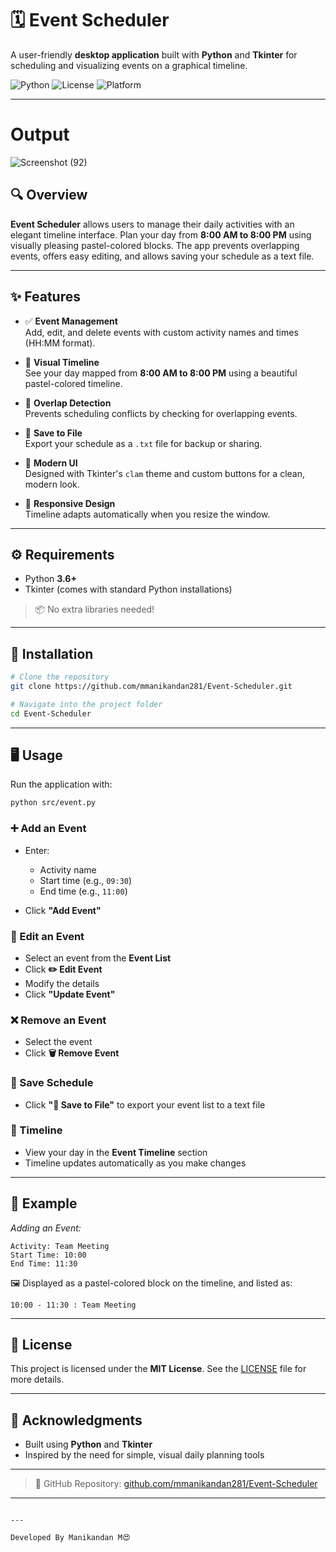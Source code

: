# 🗓️ Event Scheduler

A user-friendly **desktop application** built with **Python** and **Tkinter** for scheduling and visualizing events on a graphical timeline.

![Python](https://img.shields.io/badge/Python-3.6%2B-blue.svg)
![License](https://img.shields.io/badge/License-MIT-brightgreen.svg)
![Platform](https://img.shields.io/badge/Platform-Windows%20%7C%20macOS%20%7C%20Linux-lightgrey.svg)

---
# Output

![Screenshot (92)](https://github.com/user-attachments/assets/3cbad09d-6f35-4a49-80ea-ebf3c812738f)


## 🔍 Overview

**Event Scheduler** allows users to manage their daily activities with an elegant timeline interface. Plan your day from **8:00 AM to 8:00 PM** using visually pleasing pastel-colored blocks. The app prevents overlapping events, offers easy editing, and allows saving your schedule as a text file.

---

## ✨ Features

- ✅ **Event Management**  
  Add, edit, and delete events with custom activity names and times (HH:MM format).

- 🎨 **Visual Timeline**  
  See your day mapped from **8:00 AM to 8:00 PM** using a beautiful pastel-colored timeline.

- 🚫 **Overlap Detection**  
  Prevents scheduling conflicts by checking for overlapping events.

- 💾 **Save to File**  
  Export your schedule as a `.txt` file for backup or sharing.

- 🧼 **Modern UI**  
  Designed with Tkinter's `clam` theme and custom buttons for a clean, modern look.

- 🔄 **Responsive Design**  
  Timeline adapts automatically when you resize the window.

---

## ⚙️ Requirements

- Python **3.6+**
- Tkinter (comes with standard Python installations)

> 📦 No extra libraries needed!

---

## 🚀 Installation

```bash
# Clone the repository
git clone https://github.com/mmanikandan281/Event-Scheduler.git

# Navigate into the project folder
cd Event-Scheduler


```

---

## 🖥️ Usage

Run the application with:

```bash
python src/event.py
```

### ➕ Add an Event

* Enter:

  * Activity name
  * Start time (e.g., `09:30`)
  * End time (e.g., `11:00`)
* Click **"Add Event"**

### 📝 Edit an Event

* Select an event from the **Event List**
* Click **✏️ Edit Event**
* Modify the details
* Click **"Update Event"**

### ❌ Remove an Event

* Select the event
* Click **🗑️ Remove Event**

### 💾 Save Schedule

* Click **"💾 Save to File"** to export your event list to a text file

### 🧭 Timeline

* View your day in the **Event Timeline** section
* Timeline updates automatically as you make changes

---

## 📌 Example

*Adding an Event:*

```
Activity: Team Meeting
Start Time: 10:00
End Time: 11:30
```

🖼️ Displayed as a pastel-colored block on the timeline, and listed as:

```
10:00 - 11:30 : Team Meeting
```


---



## 📄 License

This project is licensed under the **MIT License**.
See the [LICENSE](./LICENSE) file for more details.

---

## 🙏 Acknowledgments

* Built using **Python** and **Tkinter**
* Inspired by the need for simple, visual daily planning tools

---

> 🔗 GitHub Repository: [github.com/mmanikandan281/Event-Scheduler](https://github.com/mmanikandan281/Event-Scheduler)

---

```

---

Developed By Manikandan M😍
